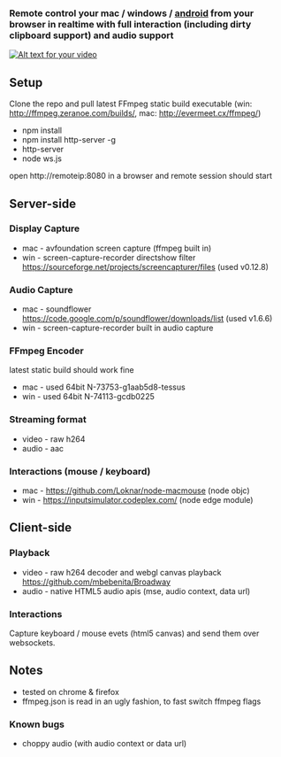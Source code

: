 ### Remote control your mac / windows / [android](https://github.com/amitv87/remote_access/tree/master/android) from your browser in realtime with full interaction (including dirty clipboard support) and audio support

[![Alt text for your video](https://i.ytimg.com/vi/URjxY663Opc/hqdefault.jpg)](https://www.youtube.com/watch?v=URjxY663Opc&feature=youtu.be)

Setup
---
Clone the repo and pull latest FFmpeg static build executable (win: http://ffmpeg.zeranoe.com/builds/, mac: http://evermeet.cx/ffmpeg/)
- npm install
- npm install http-server -g
- http-server
- node ws.js

open http://remoteip:8080 in a browser and remote session should start

Server-side
---
### Display Capture
- mac - avfoundation screen capture (ffmpeg built in)
- win - screen-capture-recorder directshow filter https://sourceforge.net/projects/screencapturer/files (used v0.12.8)

### Audio Capture
- mac - soundflower https://code.google.com/p/soundflower/downloads/list (used v1.6.6)
- win - screen-capture-recorder built in audio capture

### FFmpeg Encoder
latest static build should work fine
- mac -  used 64bit N-73753-g1aab5d8-tessus
- win -  used 64bit N-74113-gcdb0225

### Streaming format
- video - raw h264
- audio - aac

### Interactions (mouse / keyboard)
- mac - https://github.com/Loknar/node-macmouse (node objc)
- win - https://inputsimulator.codeplex.com/ (node edge module)

Client-side
---
### Playback
- video - raw h264 decoder and webgl canvas playback https://github.com/mbebenita/Broadway
- audio - native HTML5 audio apis (mse, audio context, data url)

### Interactions
Capture keyboard / mouse evets (html5 canvas) and send them over websockets.

Notes
---
- tested on chrome & firefox
- ffmpeg.json is read in an ugly fashion, to fast switch ffmpeg flags

### Known bugs
- choppy audio (with audio context or data url)
